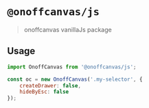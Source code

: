 # `@onoffcanvas/js`

> onoffcanvas vanillaJs package

## Usage

```js
import OnoffCanvas from '@onoffcanvas/js';

const oc = new OnoffCanvas('.my-selector', {
    createDrawer: false,
    hideByEsc: false
});
```
